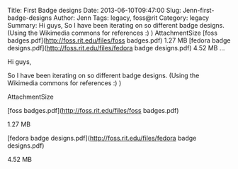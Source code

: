 Title: First Badge designs
Date: 2013-06-10T09:47:00
Slug: Jenn-first-badge-designs
Author: Jenn
Tags: legacy, foss@rit
Category: legacy
Summary: Hi guys,  So I have been iterating on so different badge designs. (Using the Wikimedia commons for references :) )  AttachmentSize  [foss badges.pdf](http://foss.rit.edu/files/foss badges.pdf)  1.27 MB  [fedora badge designs.pdf](http://foss.rit.edu/files/fedora badge designs.pdf)  4.52 MB   ... 

Hi guys,

So I have been iterating on so different badge designs. (Using the Wikimedia
commons for references :) )

AttachmentSize

[foss badges.pdf](http://foss.rit.edu/files/foss badges.pdf)

1.27 MB

[fedora badge designs.pdf](http://foss.rit.edu/files/fedora badge designs.pdf)

4.52 MB

